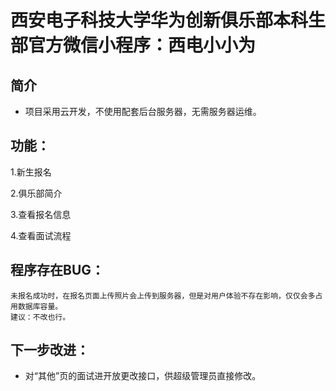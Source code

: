 # 西安电子科技大学华为创新俱乐部本科生部官方微信小程序：西电小小为

## 简介

+ 项目采用云开发，不使用配套后台服务器，无需服务器运维。

## 功能：

1.新生报名

2.俱乐部简介

3.查看报名信息

4.查看面试流程

## 程序存在BUG：

```
未报名成功时，在报名页面上传照片会上传到服务器，但是对用户体验不存在影响，仅仅会多占用数据库容量。
建议：不改也行。
```

## 下一步改进：

+ 对“其他”页的面试进开放更改接口，供超级管理员直接修改。